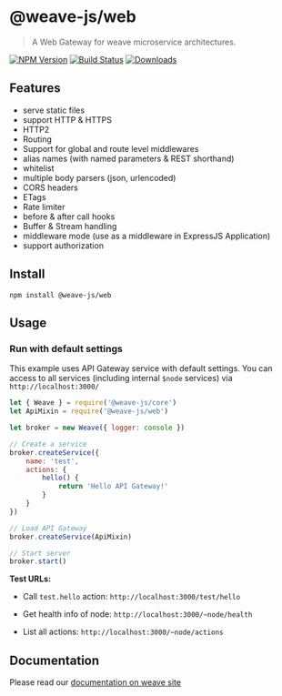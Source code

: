 # @weave-js/web

> A Web Gateway for weave microservice architectures.

[![NPM Version](https://img.shields.io/npm/v/@weave-js/web.svg)](https://www.npmjs.com/package/@weave-js/core)
[![Build Status](https://travis-ci.com/weave-microservices/weave.svg?branch=master)](https://travis-ci.com/weave-microservices/weave)
[![Downloads](https://img.shields.io/npm/dt/@weave-js/web.svg)](https://www.npmjs.com/package/@weave-js/web)

## Features
* serve static files
* support HTTP & HTTPS
* HTTP2
* Routing
* Support for global and route level middlewares
* alias names (with named parameters & REST shorthand)
* whitelist
* multiple body parsers (json, urlencoded)
* CORS headers
* ETags
* Rate limiter
* before & after call hooks
* Buffer & Stream handling
* middleware mode (use as a middleware in ExpressJS Application)
* support authorization

## Install
```
npm install @weave-js/web
```

## Usage

### Run with default settings
This example uses API Gateway service with default settings.
You can access to all services (including internal `$node` services) via `http://localhost:3000/`

```js
let { Weave } = require('@weave-js/core')
let ApiMixin = require('@weave-js/web')

let broker = new Weave({ logger: console })

// Create a service
broker.createService({
    name: 'test',
    actions: {
        hello() {
            return 'Hello API Gateway!'
        }
    }
})

// Load API Gateway
broker.createService(ApiMixin)

// Start server
broker.start()
```

**Test URLs:**	
- Call `test.hello` action: `http://localhost:3000/test/hello`

- Get health info of node: `http://localhost:3000/~node/health`
- List all actions: `http://localhost:3000/~node/actions`

## Documentation
Please read our [documentation on weave site](http://weave.fachwerk.io)
